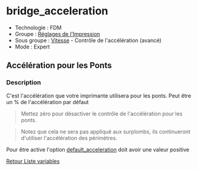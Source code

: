 # bridge_acceleration

* Technologie : FDM
* Groupe : [Réglages de l'Impression](../print_settings/print_settings.md)
* Sous groupe : [Vitesse](../print_settings/print_settings.md#vitesse) - Contrôle de l'accélération (avancé)
* Mode : Expert

## Accélération pour les Ponts

### Description

C'est l'accélération que votre imprimante utilisera pour les ponts. Peut être un % de l'accélération par défaut

> Mettez zéro pour désactiver le contrôle de l'accélération pour les ponts.

> Notez que cela ne sera pas appliqué aux surplombs, ils continueront d'utiliser l'accélération des périmètres.

Pour être active l'option [default_acceleration](default_acceleration.md) doit avoir une valeur positive

[Retour Liste variables](variable_list.md)
